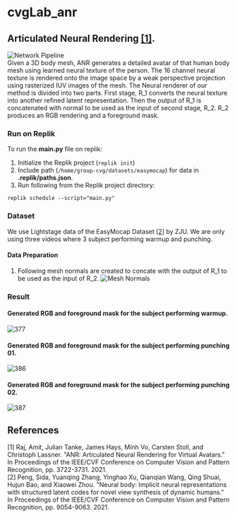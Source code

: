 # cvgLab_anr

## Articulated Neural Rendering [[1]](#1).
![Network Pipeline](/images/pipe00.jpg) <br>
Given a 3D body mesh, ANR generates a detailed avatar of that human body mesh using learned neural texture of the person. The 16 channel neural texture is rendered onto the image space by a weak perspective projection using rasterized IUV images of the mesh. The Neural renderer of our method is divided into two parts. First stage, R_1 converts the neural texture into another refined latent representation. Then the output of R_1 is concatenated with normal to be used as the input of second stage, R_2. R_2 produces an RGB rendering and a foreground mask.


### Run on Replik 
To run the **main.py** file on replik: 
1. Initialize the Replik project (``` replik init ```)
2. Include path (```/home/group-cvg/datasets/easymocap```) for data in **.replik/paths.json**. 
3. Run following from the Replik project directory:
```
replik schedule --script="main.py"
```



### Dataset
We use Lightstage data of the EasyMocap Dataset [[2]](#2) by ZJU. We are only using three videos where 3 subject performing warmup and punching. 
#### Data Preparation
1. Following mesh normals are created to concate with the output of R_1 to be used as the input of R_2.
![Mesh Normals](/images/normal_all.jpg) <br>


### Result 
#### Generated RGB and foreground mask for the subject performing warmup.
![377](/images/377_predictions.jpg) <br>
#### Generated RGB and foreground mask for the subject performing punching 01.
![386](/images/386_predictions.jpg) <br>
#### Generated RGB and foreground mask for the subject performing punching 02.
![387](/images/387_predictions.jpg) <br>











## References
<a id="1">[1]</a> 
Raj, Amit, Julian Tanke, James Hays, Minh Vo, Carsten Stoll, and Christoph Lassner. "ANR: Articulated Neural Rendering for Virtual Avatars." In Proceedings of the IEEE/CVF Conference on Computer Vision and Pattern Recognition, pp. 3722-3731. 2021. <br/>
<a id = "2">[2] </a>
Peng, Sida, Yuanqing Zhang, Yinghao Xu, Qianqian Wang, Qing Shuai, Hujun Bao, and Xiaowei Zhou. "Neural body: Implicit neural representations with structured latent codes for novel view synthesis of dynamic humans." In Proceedings of the IEEE/CVF Conference on Computer Vision and Pattern Recognition, pp. 9054-9063. 2021.
